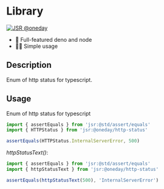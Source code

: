 # Library

[![JSR @oneday](https://jsr.io/badges/@oneday)](https://jsr.io/@oneday/http-status)

- 🚀 Full-featured deno and node
- 🏄‍♀️ Simple usage

## Description

Enum of http status for typescript.

## Usage

Enum of http status for typescript

```ts
import { assertEquals } from 'jsr:@std/assert/equals'
import { HTTPStatus } from 'jsr:@oneday/http-status'

assertEquals(HTTPStatus.InternalServerError, 500)
```

_httpStatusText()_:

```ts
import { assertEquals } from 'jsr:@std/assert/equals'
import { httpStatusText } from 'jsr:@oneday/http-status'

assertEquals(httpStatusText(500), 'InternalServerError')
```
